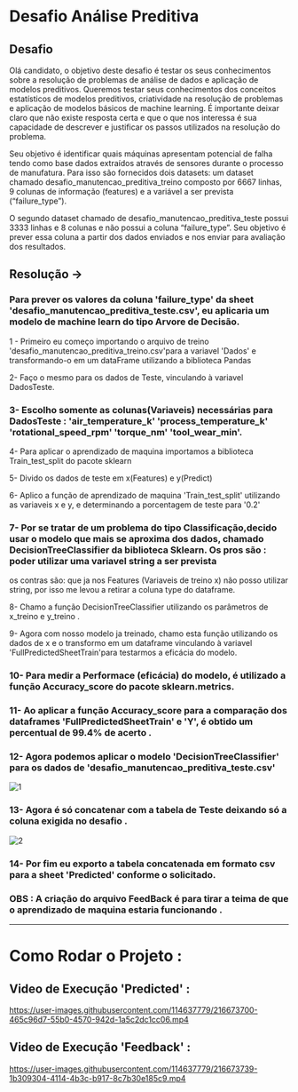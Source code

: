 #                                                   Desafio Análise Preditiva
 
 ## Desafio

Olá candidato, o objetivo deste desafio é testar os seus conhecimentos sobre a resolução de problemas de análise de dados e aplicação de modelos preditivos. Queremos testar seus conhecimentos dos conceitos estatísticos de modelos preditivos, criatividade na resolução de problemas e aplicação de modelos básicos de machine learning.  É importante deixar claro que não existe resposta certa e que o que nos interessa é sua capacidade de descrever e justificar os passos utilizados na resolução do problema. 

Seu objetivo é identificar quais máquinas apresentam potencial de falha tendo como base dados extraídos através de sensores durante o processo de manufatura.  Para isso são fornecidos dois datasets: um dataset chamado desafio_manutencao_preditiva_treino composto por 6667 linhas, 9 colunas de informação (features) e a variável a ser prevista (“failure_type”). 

O segundo dataset chamado de desafio_manutencao_preditiva_teste possui 3333 linhas e 8 colunas e não possui a coluna “failure_type”. Seu objetivo é prever essa coluna a partir dos dados enviados e nos enviar para avaliação dos resultados.


## Resolução ->

### Para prever os valores da coluna 'failure_type' da sheet 'desafio_manutencao_preditiva_teste.csv', eu aplicaria um modelo de machine learn do tipo Arvore de Decisão.


1 - Primeiro eu começo importando o arquivo de treino 'desafio_manutencao_preditiva_treino.csv'para a variavel 'Dados' e transformando-o em um dataFrame utilizando a biblioteca Pandas


2- Faço o mesmo para os dados de Teste, vinculando à variavel DadosTeste.

### 3- Escolho somente as colunas(Variaveis) necessárias para DadosTeste : 'air_temperature_k'	'process_temperature_k'	'rotational_speed_rpm'	'torque_nm'	'tool_wear_min'.

4- Para aplicar o aprendizado de maquina importamos a biblioteca Train_test_split do pacote sklearn

5- Divido os dados de teste em x(Features) e y(Predict)

6- Aplico a função de aprendizado de maquina 'Train_test_split' utilizando as variaveis x e y, e determinando a porcentagem de teste para '0.2'
 
### 7- Por se tratar de um problema do tipo Classificação,decido usar o modelo que mais se aproxima dos dados,  chamado DecisionTreeClassifier da biblioteca Sklearn. Os pros são : poder utilizar uma variavel string a ser prevista 
os contras são: que ja nos Features (Variaveis de treino x) não posso utilizar string, por isso me levou a retirar a coluna type do dataframe.

8- Chamo a função DecisionTreeClassifier utilizando os parâmetros de x_treino e y_treino .

9- Agora com nosso modelo ja treinado, chamo esta função utilizando os dados de x e o transformo em um dataframe vinculando à variavel 'FullPredictedSheetTrain'para testarmos a eficácia do modelo.

### 10- Para medir a Performace (eficácia) do modelo, é utilizado a função Accuracy_score do pacote sklearn.metrics.

### 11- Ao aplicar a função Accuracy_score para a comparação dos dataframes 'FullPredictedSheetTrain' e 'Y', é obtido um percentual de 99.4% de acerto .

### 12- Agora podemos aplicar o modelo 'DecisionTreeClassifier' para os dados de  'desafio_manutencao_preditiva_teste.csv' 


![1](https://user-images.githubusercontent.com/114637779/216668172-f5831793-af6e-4e99-a0ee-073869113a7d.png)



### 13- Agora é só concatenar com a tabela de Teste deixando só a coluna exigida no desafio .


![2](https://user-images.githubusercontent.com/114637779/216668662-3ee608d9-29c9-4f60-a0a8-c5856e105f48.png)


### 14- Por fim eu exporto a tabela concatenada em formato csv para a sheet 'Predicted' conforme o solicitado.


### OBS : A criação do arquivo FeedBack é para tirar a teima de que o aprendizado de maquina estaria funcionando .
----------------------------------------------------------------------------------------------------------------------------------------------------------------------

# Como Rodar o Projeto : 


## Video de Execução 'Predicted' : 


https://user-images.githubusercontent.com/114637779/216673700-465c96d7-55b0-4570-942d-1a5c2dc1cc06.mp4




## Video de Execução 'Feedback' : 



https://user-images.githubusercontent.com/114637779/216673739-1b309304-4114-4b3c-b917-8c7b30e185c9.mp4


